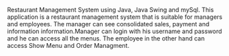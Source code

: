 Restaurant Management System using Java, Java Swing and mySql.
This application is a restaurant management system that is suitable for managers and employees.
The manager can see consolidated sales, payment and information information.Manager can login with his username and password and he can access all the menus.
The employee in the other hand can access Show Menu and Order Managment.

